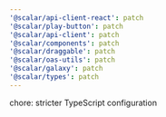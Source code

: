 ```yaml
---
'@scalar/api-client-react': patch
'@scalar/play-button': patch
'@scalar/api-client': patch
'@scalar/components': patch
'@scalar/draggable': patch
'@scalar/oas-utils': patch
'@scalar/galaxy': patch
'@scalar/types': patch
---
```


chore: stricter TypeScript configuration
